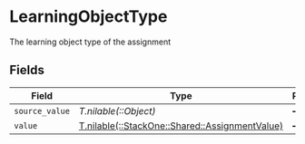 # LearningObjectType

The learning object type of the assignment


## Fields

| Field                                                                                    | Type                                                                                     | Required                                                                                 | Description                                                                              |
| ---------------------------------------------------------------------------------------- | ---------------------------------------------------------------------------------------- | ---------------------------------------------------------------------------------------- | ---------------------------------------------------------------------------------------- |
| `source_value`                                                                           | *T.nilable(::Object)*                                                                    | :heavy_minus_sign:                                                                       | N/A                                                                                      |
| `value`                                                                                  | [T.nilable(::StackOne::Shared::AssignmentValue)](../../models/shared/assignmentvalue.md) | :heavy_minus_sign:                                                                       | N/A                                                                                      |